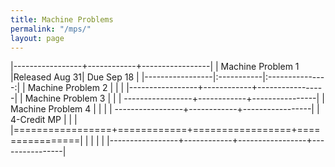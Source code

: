 ```yaml
---
title: Machine Problems
permalink: "/mps/"
layout: page
---
```

|-----------------+------------+-----------------|
| Machine Problem 1 |Released Aug 31| Due Sep 18 | 
|-----------------|:-----------|:---------------:|
| Machine Problem 2 | | | 
|-----------------+------------+-----------------| 
| Machine Problem 3 | | 
| -----------------+------------+----------------| 
| Machine Problem 4 | |                      |
| -----------------+------------+-----------------| 
| 4-Credit MP | | | 
|=================+============+=================+================|
| | | | 
|-----------------+------------+-----------------+----------------|
